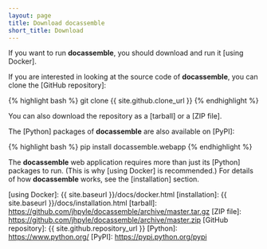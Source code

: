 ```yaml
---
layout: page
title: Download docassemble
short_title: Download
---
```


If you want to run **docassemble**, you should download and run it
[using Docker].

If you are interested in looking at the source code of
**docassemble**, you can clone the [GitHub repository]:

{% highlight bash %}
git clone {{ site.github.clone_url }}
{% endhighlight %}

You can also download the repository as a [tarball] or a [ZIP file].

The [Python] packages of **docassemble** are also available on [PyPI]:

{% highlight bash %}
pip install docassemble.webapp
{% endhighlight %}

The **docassemble** web application requires more than just its
[Python] packages to run.  (This is why [using Docker] is
recommended.)  For details of how **docassemble** works, see the
[installation] section.

[using Docker]: {{ site.baseurl }}/docs/docker.html
[installation]: {{ site.baseurl }}/docs/installation.html
[tarball]: https://github.com/jhpyle/docassemble/archive/master.tar.gz
[ZIP file]: https://github.com/jhpyle/docassemble/archive/master.zip
[GitHub repository]: {{ site.github.repository_url }}
[Python]: https://www.python.org/
[PyPI]: https://pypi.python.org/pypi
